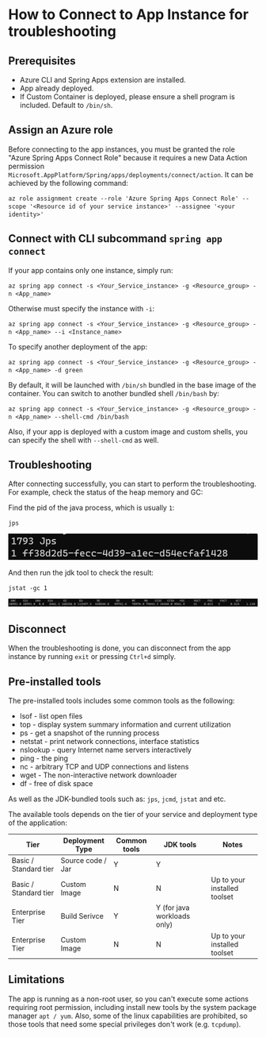 # How to Connect to App Instance for troubleshooting

## Prerequisites
* Azure CLI and Spring Apps extension are installed.
* App already deployed.
* If Custom Container is deployed, please ensure a shell program is included. Default to `/bin/sh`.

## Assign an Azure role

Before connecting to the app instances, you must be granted the role "Azure Spring Apps Connect Role" because it requires a new Data Action permission `Microsoft.AppPlatform/Spring/apps/deployments/connect/action`. It can be achieved by the following command:

```azurecli
az role assignment create --role 'Azure Spring Apps Connect Role' --scope '<Resource id of your service instance>' --assignee '<your identity>'
```

## Connect with CLI subcommand `spring app connect`

If your app contains only one instance, simply run:
```
az spring app connect -s <Your_Service_instance> -g <Resource_group> -n <App_name> 
```

Otherwise must specify the instance with `-i`:
```
az spring app connect -s <Your_Service_instance> -g <Resource_group> -n <App_name> --i <Instance_name>
```

To specify another deployment of the app:
```
az spring app connect -s <Your_Service_instance> -g <Resource_group> -n <App_name> -d green
```

By default, it will be launched with `/bin/sh` bundled in the base image of the container. You can switch to another bundled shell `/bin/bash` by:
```
az spring app connect -s <Your_Service_instance> -g <Resource_group> -n <App_name> --shell-cmd /bin/bash
```
Also, if your app is deployed with a custom image and custom shells, you can specify the shell with `--shell-cmd` as well.

## Troubleshooting
After connecting successfully, you can start to perform the troubleshooting. For example, check the status of the heap memory and GC:

Find the pid of the java process, which is usually `1`:
```
jps
```
![jps-result](./media/how-to-connect-to-app-instance-for-troubleshooting/jps-result.png)

And then run the jdk tool to check the result:
```
jstat -gc 1
```
![jstat-result](./media/how-to-connect-to-app-instance-for-troubleshooting/jstat-result.png)

## Disconnect

When the troubleshooting is done, you can disconnect from the app instance by running `exit` or pressing `Ctrl+d` simply.

## Pre-installed tools

The pre-installed tools includes some common tools as the following:

* lsof - list open files
* top - display system summary information and current utilization
* ps - get a snapshot of the running process
* netstat - print network connections, interface statistics
* nslookup - query Internet name servers interactively
* ping - the ping
* nc - arbitrary TCP and UDP connections and listens
* wget - The non-interactive network downloader
* df - free of disk space

As well as the JDK-bundled tools such as: `jps`, `jcmd`, `jstat` and etc.

The available tools depends on the tier of your service and deployment type of the application: 

| Tier | Deployment Type | Common tools | JDK tools | Notes |
| -- | -- | -- | -- | -- |
| Basic / Standard tier | Source code / Jar | Y | Y | |
| Basic / Standard tier | Custom Image | N | N | Up to your installed toolset |
| Enterprise Tier | Build Serivce | Y | Y (for java workloads only) | |
| Enterprise Tier | Custom Image | N | N | Up to your installed toolset |


## Limitations
The app is running as a non-root user, so you can't execute some actions requiring root permission, including install new tools by the system package manager `apt / yum`.
Also, some of the linux capabilities are prohibited, so those tools that need some special privileges don't work (e.g. `tcpdump`).
